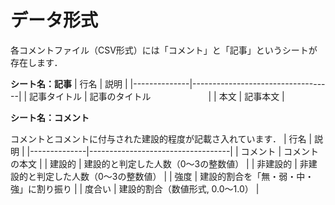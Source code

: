 # データ形式

各コメントファイル（CSV形式）には「コメント」と「記事」というシートが存在します．

**シート名：記事**
| 行名         | 説明                              |
|--------------|-----------------------------------|
| 記事タイトル   | 記事のタイトル       　　　　　　  |
| 本文         | 記事本文                           |

**シート名：コメント**

コメントとコメントに付与された建設的程度が記載さ入れています．
| 行名         | 説明                              |
|--------------|-----------------------------------|
| コメント       | コメントの本文                      |
| 建設的     | 建設的と判定した人数（0〜3の整数値）    |
| 非建設的   | 非建設的と判定した人数（0〜3の整数値）  |
| 強度         | 建設的割合を「無・弱・中・強」に割り振り  |
| 度合い       | 建設的割合（数値形式, 0.0〜1.0）      |


